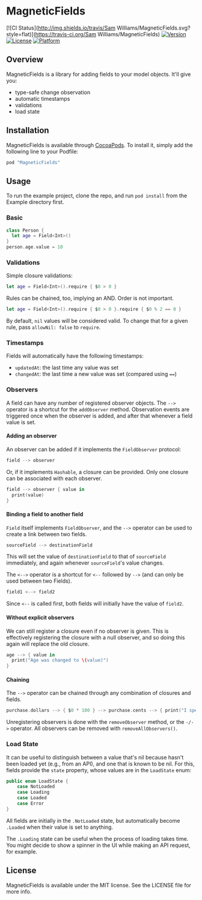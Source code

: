 # MagneticFields

[![CI Status](http://img.shields.io/travis/Sam Williams/MagneticFields.svg?style=flat)](https://travis-ci.org/Sam Williams/MagneticFields)
[![Version](https://img.shields.io/cocoapods/v/MagneticFields.svg?style=flat)](http://cocoapods.org/pods/MagneticFields)
[![License](https://img.shields.io/cocoapods/l/MagneticFields.svg?style=flat)](http://cocoapods.org/pods/MagneticFields)
[![Platform](https://img.shields.io/cocoapods/p/MagneticFields.svg?style=flat)](http://cocoapods.org/pods/MagneticFields)

## Overview

MagneticFields is a library for adding fields to your model objects.  It'll give you:
* type-safe change observation
* automatic timestamps
* validations
* load state

## Installation

MagneticFields is available through [CocoaPods](http://cocoapods.org). To install
it, simply add the following line to your Podfile:

```ruby
pod "MagneticFields"
```

## Usage

To run the example project, clone the repo, and run `pod install` from the Example directory first.

### Basic

```swift
class Person {
  let age = Field<Int>()
}
person.age.value = 10
```

### Validations

Simple closure validations:

```swift
let age = Field<Int>().require { $0 > 0 }
```

Rules can be chained, too, implying an AND.  Order is not important.

```swift
let age = Field<Int>().require { $0 > 0 }.require { $0 % 2 == 0 }
```

By default, `nil` values will be considered valid.  To change that for a given rule, pass `allowNil: false` to `require`.

### Timestamps

Fields will automatically have the following timestamps:
* `updatedAt`: the last time any value was set
* `changedAt`: the last time a new value was set (compared using `==`)

### Observers

A field can have any number of registered observer objects.  The `-->` operator is a shortcut for the `addObserver` method.  Observation events are triggered once when the observer is added, and after that whenever a field value is set.

#### Adding an observer

An observer can be added if it implements the `FieldObserver` protocol:

```swift
field --> observer
```

Or, if it implements `Hashable`, a closure can be provided.  Only one closure can be associated with each observer.
```swift
field --> observer { value in
  print(value)
}
```
#### Binding a field to another field

`Field` itself implements `FieldObserver`, and the `-->` operator can be used to create a link between two fields.

```swift
sourceField --> destinationField
```
This will set the value of `destinationField` to that of `sourceField` immediately, and again whenever `sourceField`'s value changes.

The `<-->` operator is a shortcut for `<--` followed by `-->` (and can only be used between two Fields).

```swift
field1 <--> field2
```

Since `<--` is called first, both fields will initially have the value of `field2`.

#### Without explicit observers

We can still register a closure even if no observer is given.  This is effectively registering the closure with a null observer, and so doing this again will replace the old closure.

```swift
age --> { value in 
  print("Age was changed to \(value)")
}
```

#### Chaining

The `-->` operator can be chained through any combination of closures and fields.

```swift
purchase.dollars --> { $0 * 100 } --> purchase.cents --> { print("I spent \($0) cents") }
```

Unregistering observers is done with the `removeObserver` method, or the `-/->` operator.  All observers can be removed with `removeAllObservers()`.

### Load State

It can be useful to distinguish between a value that's nil because hasn't been loaded yet (e.g., from an API), and one that is known to be nil.  For this, fields provide the `state` property, whose values are in the `LoadState` enum:

```swift
public enum LoadState {
    case NotLoaded
    case Loading
    case Loaded
    case Error
}
```

All fields are initially in the `.NotLoaded` state, but automatically become `.Loaded` when their value is set to anything.

The `.Loading` state can be useful when the process of loading takes time.  You might decide to show a spinner in the UI while making an API request, for example.

## License

MagneticFields is available under the MIT license. See the LICENSE file for more info.
